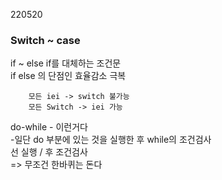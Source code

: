 220520
### Switch ~ case
if ~ else if를 대체하는 조건문   
if else 의 단점인 효율감소 극복

        모든 iei -> switch 불가능   
        모든 Switch -> iei 가능  

do-while - 이런거다  
-일단 do 부분에 있는 것을 실행한 후 while의 조건검사   
선 실행 / 후 조건검사  
=> 무조건 한바퀴는 돈다